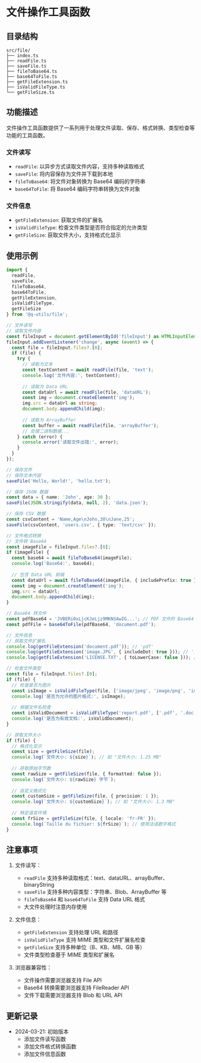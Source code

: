 # 文件操作工具函数

## 目录结构

```
src/file/
├── index.ts
├── readFile.ts
├── saveFile.ts
├── fileToBase64.ts
├── base64ToFile.ts
├── getFileExtension.ts
├── isValidFileType.ts
└── getFileSize.ts
```

## 功能描述

文件操作工具函数提供了一系列用于处理文件读取、保存、格式转换、类型检查等功能的工具函数。

### 文件读写

- `readFile`: 以异步方式读取文件内容，支持多种读取格式
- `saveFile`: 将内容保存为文件并下载到本地
- `fileToBase64`: 将文件对象转换为 Base64 编码的字符串
- `base64ToFile`: 将 Base64 编码字符串转换为文件对象

### 文件信息

- `getFileExtension`: 获取文件的扩展名
- `isValidFileType`: 检查文件类型是否符合指定的允许类型
- `getFileSize`: 获取文件大小，支持格式化显示

## 使用示例

```typescript
import { 
  readFile,
  saveFile,
  fileToBase64,
  base64ToFile,
  getFileExtension,
  isValidFileType,
  getFileSize
} from '@q-utils/file';

// 文件读写
// 读取文件内容
const fileInput = document.getElementById('fileInput') as HTMLInputElement;
fileInput.addEventListener('change', async (event) => {
  const file = fileInput.files?.[0];
  if (file) {
    try {
      // 读取为文本
      const textContent = await readFile(file, 'text');
      console.log('文件内容:', textContent);
      
      // 读取为 Data URL
      const dataUrl = await readFile(file, 'dataURL');
      const img = document.createElement('img');
      img.src = dataUrl as string;
      document.body.appendChild(img);
      
      // 读取为 ArrayBuffer
      const buffer = await readFile(file, 'arrayBuffer');
      // 处理二进制数据...
    } catch (error) {
      console.error('读取文件出错:', error);
    }
  }
});

// 保存文件
// 保存文本内容
saveFile('Hello, World!', 'hello.txt');

// 保存 JSON 数据
const data = { name: 'John', age: 30 };
saveFile(JSON.stringify(data, null, 2), 'data.json');

// 保存 CSV 数据
const csvContent = 'Name,Age\nJohn,30\nJane,25';
saveFile(csvContent, 'users.csv', { type: 'text/csv' });

// 文件格式转换
// 文件转 Base64
const imageFile = fileInput.files?.[0];
if (imageFile) {
  const base64 = await fileToBase64(imageFile);
  console.log('Base64:', base64);
  
  // 包含 Data URL 前缀
  const dataUrl = await fileToBase64(imageFile, { includePrefix: true });
  const img = document.createElement('img');
  img.src = dataUrl;
  document.body.appendChild(img);
}

// Base64 转文件
const pdfBase64 = 'JVBERi0xLjcKJeLjz9MKNSAwIG...'; // PDF 文件的 Base64 编码
const pdfFile = base64ToFile(pdfBase64, 'document.pdf');

// 文件信息
// 获取文件扩展名
console.log(getFileExtension('document.pdf')); // 'pdf'
console.log(getFileExtension('image.JPG', { includeDot: true })); // '.jpg'
console.log(getFileExtension('LICENSE.TXT', { toLowerCase: false })); // 'TXT'

// 检查文件类型
const file = fileInput.files?.[0];
if (file) {
  // 检查是否为图片
  const isImage = isValidFileType(file, ['image/jpeg', 'image/png', 'image/gif']);
  console.log('是否为允许的图片格式:', isImage);
  
  // 根据文件名检查
  const isValidDocument = isValidFileType('report.pdf', ['.pdf', '.doc', '.docx']);
  console.log('是否为有效文档:', isValidDocument);
}

// 获取文件大小
if (file) {
  // 格式化显示
  const size = getFileSize(file);
  console.log(`文件大小: ${size}`); // 如 "文件大小: 1.25 MB"
  
  // 获取原始字节数
  const rawSize = getFileSize(file, { formatted: false });
  console.log(`文件大小: ${rawSize} 字节`);
  
  // 自定义格式化
  const customSize = getFileSize(file, { precision: 1 });
  console.log(`文件大小: ${customSize}`); // 如 "文件大小: 1.3 MB"
  
  // 特定语言环境
  const frSize = getFileSize(file, { locale: 'fr-FR' });
  console.log(`Taille du fichier: ${frSize}`); // 使用法语数字格式
}
```

## 注意事项

1. 文件读写：
   - `readFile` 支持多种读取格式：text、dataURL、arrayBuffer、binaryString
   - `saveFile` 支持多种内容类型：字符串、Blob、ArrayBuffer 等
   - `fileToBase64` 和 `base64ToFile` 支持 Data URL 格式
   - 大文件处理时注意内存使用

2. 文件信息：
   - `getFileExtension` 支持处理 URL 和路径
   - `isValidFileType` 支持 MIME 类型和文件扩展名检查
   - `getFileSize` 支持多种单位（B、KB、MB、GB 等）
   - 文件类型检查基于 MIME 类型和扩展名

3. 浏览器兼容性：
   - 文件操作需要浏览器支持 File API
   - Base64 转换需要浏览器支持 FileReader API
   - 文件下载需要浏览器支持 Blob 和 URL API

## 更新记录

- 2024-03-21: 初始版本
  - 添加文件读写函数
  - 添加文件格式转换函数
  - 添加文件信息函数 